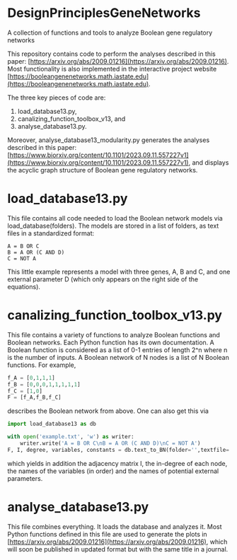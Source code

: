 # DesignPrinciplesGeneNetworks
A collection of functions and tools to analyze Boolean gene regulatory networks

This repository contains code to perform the analyses described in this paper: [https://arxiv.org/abs/2009.01216](https://arxiv.org/abs/2009.01216). 
Most functionality is also implemented in the interactive project website [https://booleangenenetworks.math.iastate.edu](https://booleangenenetworks.math.iastate.edu).

The three key pieces of code are:
1. load_database13.py,
2. canalizing_function_toolbox_v13, and
3. analyse_database13.py.

Moreover, analyse_database13_modularity.py generates the analyses described in this paper: [https://www.biorxiv.org/content/10.1101/2023.09.11.557227v1](https://www.biorxiv.org/content/10.1101/2023.09.11.557227v1), and displays the acyclic graph structure of Boolean gene regulatory networks.

# load_database13.py
This file contains all code needed to load the Boolean network models via load_database(folders). The models are stored in a list of folders, as text files in a standardized format:
```text
A = B OR C
B = A OR (C AND D)
C = NOT A
```
This little example represents a model with three genes, A, B and C, and one external parameter D (which only appears on the right side of the equations).

# canalizing_function_toolbox_v13.py
This file contains a variety of functions to analyze Boolean functions and Boolean networks. Each Python function has its own documentation. A Boolean function is considered as a list of 0-1 entries of length 2^n where n is the number of inputs. A Boolean network of N nodes is a list of N Boolean functions. For example,
```python
f_A = [0,1,1,1]
f_B = [0,0,0,1,1,1,1,1]
f_C = [1,0]
F = [f_A,f_B,f_C]
```
describes the Boolean network from above. One can also get this via
```python
import load_database13 as db

with open('example.txt', 'w') as writer:
    writer.write('A = B OR C\nB = A OR (C AND D)\nC = NOT A')
F, I, degree, variables, constants = db.text_to_BN(folder='',textfile='example.txt')
```
which yields in addition the adjacency matrix I, the in-degree of each node, the names of the variables (in order) and the names of potential external parameters.

# analyse_database13.py
This file combines everything. It loads the database and analyzes it. Most Python functions defined in this file are used to generate the plots in [https://arxiv.org/abs/2009.01216](https://arxiv.org/abs/2009.01216), which will soon be published in updated format but with the same title in a journal.
 

